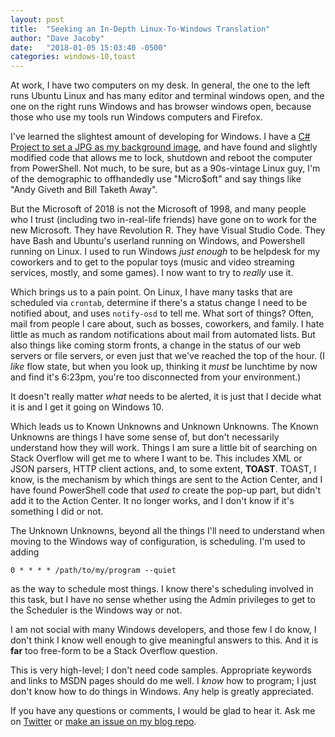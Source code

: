 ```yaml
---
layout: post
title:  "Seeking an In-Depth Linux-To-Windows Translation"
author: "Dave Jacoby"
date:   "2018-01-05 15:03:40 -0500"
categories: windows-10,toast
---
```


At work, I have two computers on my desk. In general, the one to the left runs Ubuntu Linux and has many editor and terminal windows open, and the one on the right runs Windows and has browser windows open, because those who use my tools run Windows computers and Firefox.

I've learned the slightest amount of developing for Windows. I have a [C# Project to set a JPG as my background image](https://github.com/jacoby/SetBackgroundImage), and have found and slightly modified code that allows me to lock, shutdown and reboot the computer from PowerShell. Not much, to be sure, but as a 90s-vintage Linux guy, I'm of the demographic to offhandedly use "Micro$oft" and say things like "Andy Giveth and Bill Taketh Away".

But the Microsoft of 2018 is not the Microsoft of 1998, and many people who I trust (including two in-real-life friends) have gone on to work for the new Microsoft. They have Revolution R. They have Visual Studio Code. They have Bash and Ubuntu's userland running on Windows, and Powershell running on Linux. I used to run Windows *just enough* to be helpdesk for my coworkers and to get to the popular toys (music and video streaming services, mostly, and some games). I now want to try to *really* use it.

Which brings us to a pain point. On Linux, I have many tasks that are scheduled via `crontab`, determine if there's a status change I need to be notified about, and uses `notify-osd` to tell me. What sort of things? Often, mail from people I care about, such as bosses, coworkers, and family. I hate little as much as random notifications about mail from automated lists. But also things like coming storm fronts, a change in the status of our web servers or file servers, or even just that we've reached the top of the hour. (I *like* flow state, but when you look up, thinking it *must* be lunchtime by now and find it's 6:23pm, you're too disconnected from your environment.)

It doesn't really matter *what* needs to be alerted, it is just that I decide what it is and I get it going on Windows 10.

Which leads us to Known Unknowns and Unknown Unknowns.
The Known Unknowns are things I have some sense of, but don't necessarily understand how they will work. Things I am sure a little bit of searching on Stack Overflow will get me to where I want to be. This includes XML or JSON parsers, HTTP client actions, and, to some extent, **TOAST**. TOAST, I know, is the mechanism by which things are sent to the Action Center, and I have found PowerShell code that *used to* create the pop-up part, but didn't add it to the Action Center. It no longer works, and I don't know if it's something I did or not.

The Unknown Unknowns, beyond all the things I'll need to understand when moving to the Windows way of configuration, is scheduling. I'm used to adding 

    0 * * * * /path/to/my/program --quiet

as the way to schedule most things. I know there's scheduling involved in this task, but I have no sense whether using the Admin privileges to get to the Scheduler is the Windows way or not.

I am not social with many Windows developers, and those few I do know, I don't think I know well enough to give meaningful answers to this. And it is **far** too free-form to be a Stack Overflow question.

This is very high-level; I don't need code samples. Appropriate keywords and links to MSDN pages should do me well. I *know* how to program; I just don't know how to do things in Windows. Any help is greatly appreciated.

If you have any questions or comments, I would be glad to hear it. Ask me on [Twitter](https://twitter.com/jacobydave) or [make an issue on my blog repo](https://github.com/jacoby/jacoby.github.io).


